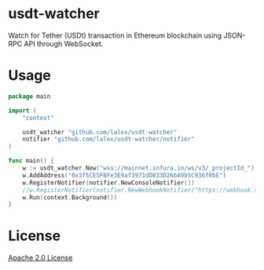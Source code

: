 # usdt-watcher
Watch for Tether (USDt) transaction in Ethereum blockchain using JSON-RPC API through WebSocket.

# Usage
```go
package main

import (
    "context"

    usdt_watcher "github.com/lalex/usdt-watcher"
    notifier "github.com/lalex/usdt-watcher/notifier"
)

func main() {
    w := usdt_watcher.New("wss://mainnet.infura.io/ws/v3/_projectId_")
    w.AddAddress("0x3f5CE5FBFe3E9af3971dD833D26bA9b5C936f0bE")
    w.RegisterNotifier(notifier.NewConsoleNotifier())
    //w.RegisterNotifier(notifier.NewWebhookNotifier("https://webhook.site/_uuid_"))
    w.Run(context.Background())
}
```

# License
[Apache 2.0 License](LICENSE)